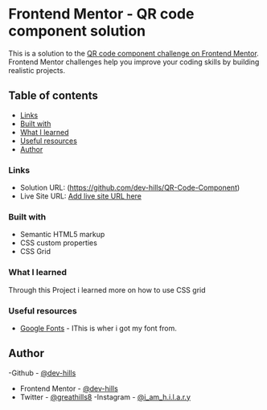 # Frontend Mentor - QR code component solution

This is a solution to the [QR code component challenge on Frontend Mentor](https://www.frontendmentor.io/challenges/qr-code-component-iux_sIO_H). Frontend Mentor challenges help you improve your coding skills by building realistic projects. 

## Table of contents

  - [Links](#links)
  - [Built with](#built-with)
  - [What I learned](#what-i-learned)
  - [Useful resources](#useful-resources)
  - [Author](#author)




### Links

- Solution URL: (https://github.com/dev-hills/QR-Code-Component)
- Live Site URL: [Add live site URL here](https://your-live-site-url.com)


### Built with

- Semantic HTML5 markup
- CSS custom properties
- CSS Grid



### What I learned

Through this Project i learned more on how to use CSS grid


### Useful resources

- [Google Fonts](https://fonts.google.com/) - IThis is wher i got my font from.

## Author

-Github - [@dev-hills](https://www.github.com/dev-hills)
- Frontend Mentor - [@dev-hills](https://www.frontendmentor.io/profile/dev-hills)
- Twitter - [@greathills8](https://www.twitter.com/greathills8)
-Instagram - [@i_am_h.i.l.a.r.y](https://instagram.com/i_am_h.i.l.a.r.y)
